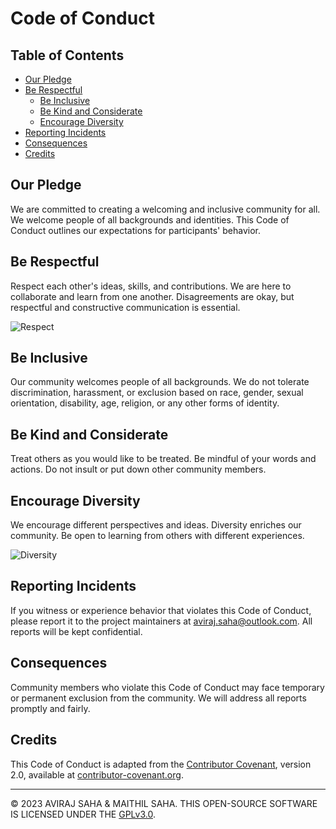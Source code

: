 # Code of Conduct

## Table of Contents

- [Our Pledge](#our-pledge)
- [Be Respectful](#be-respectful)
  - [Be Inclusive](#be-inclusive)
  - [Be Kind and Considerate](#be-kind-and-considerate)
  - [Encourage Diversity](#encourage-diversity)
- [Reporting Incidents](#reporting-incidents)
- [Consequences](#consequences)
- [Credits](#credits)

## Our Pledge

We are committed to creating a welcoming and inclusive community for all. We welcome people of all backgrounds and identities. This Code of Conduct outlines our expectations for participants' behavior.


## Be Respectful

Respect each other's ideas, skills, and contributions. We are here to collaborate and learn from one another. Disagreements are okay, but respectful and constructive communication is essential.

![Respect](https://brilliantio.com/wp-content/uploads/2022/07/Why-do-I-value-respect.png)

## Be Inclusive

Our community welcomes people of all backgrounds. We do not tolerate discrimination, harassment, or exclusion based on race, gender, sexual orientation, disability, age, religion, or any other forms of identity.

## Be Kind and Considerate

Treat others as you would like to be treated. Be mindful of your words and actions. Do not insult or put down other community members.

## Encourage Diversity

We encourage different perspectives and ideas. Diversity enriches our community. Be open to learning from others with different experiences.

![Diversity](https://external-content.duckduckgo.com/iu/?u=https%3A%2F%2Fjonnegroni.files.wordpress.com%2F2012%2F11%2Fdiversity.jpg&f=1&nofb=1&ipt=03426db18c57e612713cbec912712a259c5e72ac698b343a7f36e28e91b51e8d&ipo=images)

## Reporting Incidents

If you witness or experience behavior that violates this Code of Conduct, please report it to the project maintainers at aviraj.saha@outlook.com. All reports will be kept confidential.

## Consequences

Community members who violate this Code of Conduct may face temporary or permanent exclusion from the community. We will address all reports promptly and fairly.


## Credits

This Code of Conduct is adapted from the [Contributor Covenant](https://www.contributor-covenant.org), version 2.0, available at [contributor-covenant.org](https://www.contributor-covenant.org/version/2/0/code_of_conduct.html).


---
© 2023 AVIRAJ SAHA & MAITHIL SAHA. THIS OPEN-SOURCE SOFTWARE IS LICENSED UNDER THE [GPLv3.0](../LICENCE).